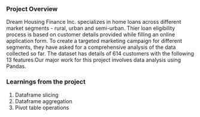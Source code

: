 ### Project Overview

 Dream Housing Finance Inc. specializes in home loans across different market segments - rural, urban and semi-urban. Thier loan eligibility process is based on customer details provided while filling an online application form. To create a targeted marketing campaign for different segments, they have asked for a comprehensive analysis of the data collected so far.
The dataset has details of 614 customers with the following 13 features.Our major work for this project involves data analysis using Pandas.


### Learnings from the project

 1. Dataframe slicing
2. Dataframe aggregation
3. Pivot table operations


